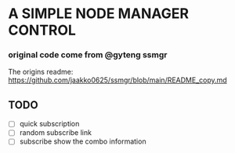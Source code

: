 # A SIMPLE NODE MANAGER CONTROL

### original code come from @gyteng ssmgr 

The origins readme: https://github.com/jaakko0625/ssmgr/blob/main/README_copy.md

## TODO
- [ ] quick subscription
- [ ] random subscribe link  
- [ ] subscribe show the combo information